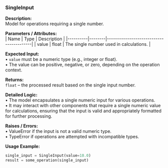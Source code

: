 ### SingleInput

**Description:**  
Model for operations requiring a single number.

**Parameters / Attributes:**  
| Name     | Type   | Description                             |
|----------|--------|-----------------------------------------|
| value    | float  | The single number used in calculations. |

**Expected Input:**  
• `value` must be a numeric type (e.g., integer or float).  
• The value can be positive, negative, or zero, depending on the operation context.

**Returns:**  
`float` – the processed result based on the single input number.

**Detailed Logic:**  
• The model encapsulates a single numeric input for various operations.  
• It may interact with other components that require a single numeric value for calculations, ensuring that the input is valid and appropriately formatted for further processing.

**Raises / Errors:**  
• ValueError if the input is not a valid numeric type.  
• TypeError if operations are attempted with incompatible types.

**Usage Example:**  
```python
single_input = SingleInput(value=10.0)
result = some_operation(single_input)
```